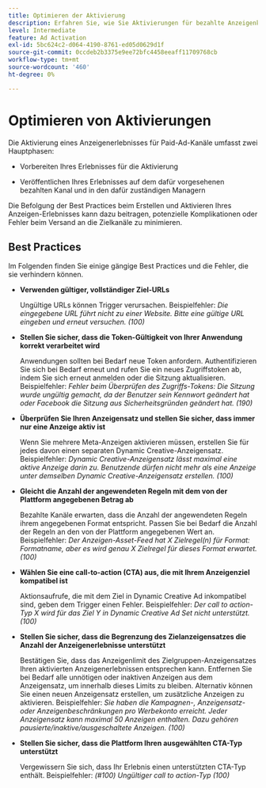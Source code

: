 ```yaml
---
title: Optimieren der Aktivierung
description: Erfahren Sie, wie Sie Aktivierungen für bezahlte Anzeigenkanäle von Drittanbietern optimieren können.
level: Intermediate
feature: Ad Activation
exl-id: 5bc624c2-d064-4190-8761-ed05d0629d1f
source-git-commit: 0ccdeb2b3375e9ee72bfc4458eeaff11709768cb
workflow-type: tm+mt
source-wordcount: '460'
ht-degree: 0%

---
```


# Optimieren von Aktivierungen

Die Aktivierung eines Anzeigenerlebnisses für Paid-Ad-Kanäle umfasst zwei Hauptphasen:

* Vorbereiten Ihres Erlebnisses für die Aktivierung

* Veröffentlichen Ihres Erlebnisses auf dem dafür vorgesehenen bezahlten Kanal und in den dafür zuständigen Managern

Die Befolgung der Best Practices beim Erstellen und Aktivieren Ihres Anzeigen-Erlebnisses kann dazu beitragen, potenzielle Komplikationen oder Fehler beim Versand an die Zielkanäle zu minimieren.

## Best Practices

Im Folgenden finden Sie einige gängige Best Practices und die Fehler, die sie verhindern können.

* **Verwenden gültiger, vollständiger Ziel-URLs**

  Ungültige URLs können Trigger verursachen. Beispielfehler: _Die eingegebene URL führt nicht zu einer Website. Bitte eine gültige URL eingeben und erneut versuchen. (100)_

* **Stellen Sie sicher, dass die Token-Gültigkeit von Ihrer Anwendung korrekt verarbeitet wird**

  Anwendungen sollten bei Bedarf neue Token anfordern. Authentifizieren Sie sich bei Bedarf erneut und rufen Sie ein neues Zugriffstoken ab, indem Sie sich erneut anmelden oder die Sitzung aktualisieren. Beispielfehler: _Fehler beim Überprüfen des Zugriffs-Tokens: Die Sitzung wurde ungültig gemacht, da der Benutzer sein Kennwort geändert hat oder Facebook die Sitzung aus Sicherheitsgründen geändert hat. (190)_

* **Überprüfen Sie Ihren Anzeigensatz und stellen Sie sicher, dass immer nur eine Anzeige aktiv ist**

  Wenn Sie mehrere Meta-Anzeigen aktivieren müssen, erstellen Sie für jedes davon einen separaten Dynamic Creative-Anzeigensatz. Beispielfehler: _Dynamic Creative-Anzeigensatz lässt maximal eine aktive Anzeige darin zu. Benutzende dürfen nicht mehr als eine Anzeige unter demselben Dynamic Creative-Anzeigensatz erstellen. (100)_

* **Gleicht die Anzahl der angewendeten Regeln mit dem von der Plattform angegebenen Betrag ab**

  Bezahlte Kanäle erwarten, dass die Anzahl der angewendeten Regeln ihrem angegebenen Format entspricht.  Passen Sie bei Bedarf die Anzahl der Regeln an den von der Plattform angegebenen Wert an. Beispielfehler: _Der Anzeigen-Asset-Feed hat X Zielregel(n) für Format: Formatname, aber es wird genau X Zielregel für dieses Format erwartet. (100)_

* **Wählen Sie eine call-to-action (CTA) aus, die mit Ihrem Anzeigenziel kompatibel ist**

  Aktionsaufrufe, die mit dem Ziel in Dynamic Creative Ad inkompatibel sind, geben dem Trigger einen Fehler. Beispielfehler: _Der call to action-Typ X wird für das Ziel Y in Dynamic Creative Ad Set nicht unterstützt. (100)_

* **Stellen Sie sicher, dass die Begrenzung des Zielanzeigensatzes die Anzahl der Anzeigenerlebnisse unterstützt**

  Bestätigen Sie, dass das Anzeigenlimit des Zielgruppen-Anzeigensatzes Ihren aktivierten Anzeigenerlebnissen entsprechen kann. Entfernen Sie bei Bedarf alle unnötigen oder inaktiven Anzeigen aus dem Anzeigensatz, um innerhalb dieses Limits zu bleiben. Alternativ können Sie einen neuen Anzeigensatz erstellen, um zusätzliche Anzeigen zu aktivieren. Beispielfehler: _Sie haben die Kampagnen-, Anzeigensatz- oder Anzeigenbeschränkungen pro Werbekonto erreicht. Jeder Anzeigensatz kann maximal 50 Anzeigen enthalten. Dazu gehören pausierte/inaktive/ausgeschaltete Anzeigen. (100)_

* **Stellen Sie sicher, dass die Plattform Ihren ausgewählten CTA-Typ unterstützt**

  Vergewissern Sie sich, dass Ihr Erlebnis einen unterstützten CTA-Typ enthält. Beispielfehler: _(#100) Ungültiger call to action-Typ (100)_

